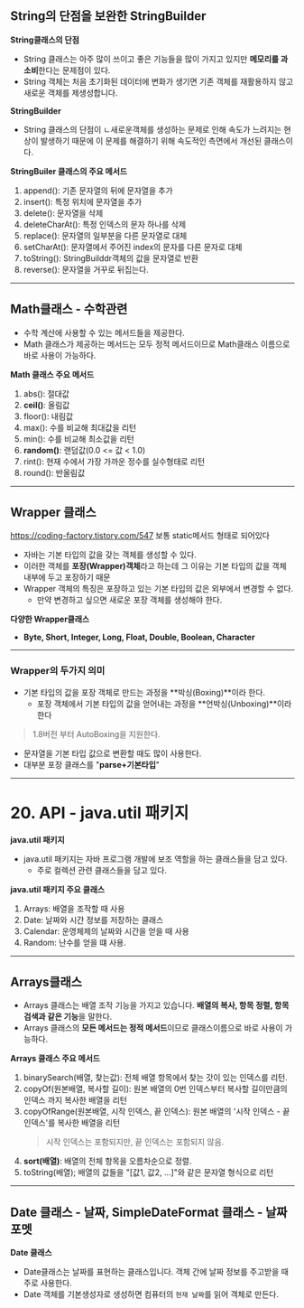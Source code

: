 ## String의 단점을 보완한 StringBuilder

**String클래스의 단점**

- String 클래스는 아주 많이 쓰이고 좋은 기능들을 많이 가지고 있지만 **메모리를 과소비**한다는 문제점이 있다.
- String 객체는 처음 초기화된 데이터에 변화가 생기면 기존 객체를 재활용하지 않고 새로운 객체를 제생성합니다.

**StringBuilder**

- String 클래스의 단점이 ㄴ새로운객체를 생성하는 문제로 인해 속도가 느려지는 현상이 발생하기 때문에 이 문제를 해결하기 위해 속도적인 측면에서 개선된 클래스이다.

**StringBuiler 클래스의 주요 메서드**

1. append(): 기존 문자열의 뒤에 문자열을 추가
2. insert(): 특정 위치에 문자열을 추가
3. delete(): 문자열을 삭제
4. deleteCharAt(): 특정 인덱스의 문자 하나를 삭제
5. replace(): 문자열의 일부분을 다른 문자열로 대체
6. setCharAt(): 문자열에서 주어진 index의 문자를 다른 문자로 대체
7. toString(): StringBuilddr객체의 값을 문자열로 반환
8. reverse(): 문자열을 거꾸로 뒤집는다.

---

## Math클래스 - 수학관련

- 수학 계산에 사용할 수 있는 메서드들을 제공한다.
- Math 클래스가 제공하는 메서드는 모두 정적 메서드이므로 Math클래스 이름으로 바로 사용이 가능하다.

**Math 클래스 주요 메서드**

1. abs(): 절대값
2. **ceil()**: 올림값
3. floor(): 내림값
4. max(): 수를 비교해 최대값을 리턴
5. min(): 수를 비교해 최소값을 리턴
6. **random()**: 랜덤값(0.0 <= 값 < 1.0)
7. rint(): 현재 수에서 가장 가까운 정수를 실수형태로 리턴
8. round(): 반올림값

---

## Wrapper 클래스

https://coding-factory.tistory.com/547
보통 static메서드 형태로 되어있다

- 자바는 기본 타입의 값을 갖는 객체를 생성할 수 있다.
- 이러한 객체를 **포장(Wrapper)객체**라고 하는데 그 이유는 기본 타입의 값을 객체 내부에 두고 포장하기 때문
- Wrapper 객체의 특징은 포장하고 있는 기본 타입의 값은 외부에서 변경할 수 없다.
  - 만약 변경하고 싶으면 새로운 포장 객체를 생성해야 한다.

**다양한 Wrapper클래스**

- **Byte, Short, Integer, Long, Float, Double, Boolean, Character**

---

### Wrapper의 두가지 의미

- 기본 타입의 값을 포장 객체로 만드는 과정을 **박싱(Boxing)**이라 한다.
  - 포장 객체에서 기본 타입의 값을 얻어내는 과정을 **언박싱(Unboxing)**이라 한다

> 1.8버전 부터 AutoBoxing을 지원한다.

- 문자열을 기본 타입 값으로 변환할 때도 많이 사용한다.
- 대부분 포장 클래스를 "**parse+기본타입**"

---

# 20. API - java.util 패키지

**java.util 패키지**

- java.util 패키지는 자바 프로그램 개발에 보조 역할을 하는 클래스들을 담고 있다.
  - 주로 컬렉션 관련 클래스들을 담고 있다.

**java.util 패키지 주요 클래스**

1. Arrays: 배열을 조작할 때 사용
2. Date: 날짜와 시간 정보를 저장하는 클래스
3. Calendar: 운영체제의 날짜와 시간을 얻을 때 사용
4. Random: 난수를 얻을 떄 사용.

---

## Arrays클래스

- Arrays 클래스는 배열 조작 기능을 가지고 있습니다. **배열의 복사, 항목 정렬, 항목 검색과 같은 기능**을 말한다.
- Arrays 클래스의 **모든 메서드는 정적 메서드**이므로 클래스이름으로 바로 사용이 가능하다.

**Arrays 클래스 주요 메서드**

1. binarySearch(배열, 찾는값): 전체 배열 항목에서 찾는 갓이 있는 인덱스를 리턴.
2. copyOf(원본배열, 복사할 길이): 원본 배열의 0번 인덱스부터 복사할 길이만큼의 인덱스 까지 복사한 배열을 리턴
3. copyOfRange(원본배열, 시작 인덱스, 끝 인덱스): 원본 배열의 '시작 인덱스 - 끝 인덱스'를 복사한 배열을 리턴
   > 시작 인덱스는 포함되지만, 끝 인덱스는 포함되지 않음.
4. **sort(배열)**: 배열의 전체 항목을 오름차순으로 정렬.
5. toString(배열); 배열의 값들을 "[값1, 값2, ...]"와 같은 문자열 형식으로 리턴

---

## Date 클래스 - 날짜, SimpleDateFormat 클래스 - 날짜 포멧

**Date 클래스**

- Date클래스는 날짜를 표현하는 클래스입니다. 객체 간에 날짜 정보를 주고받을 때 주로 사용한다.
- Date 객체를 기본생성자로 생성하면 컴퓨터의 `현재 날짜`를 읽어 객체로 만든다.
